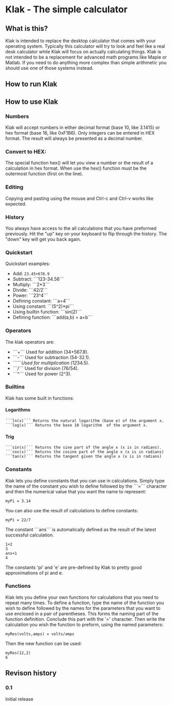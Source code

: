 # Klak - The simple calculator
## What is this?
Klak is intended to replace the desktop calculator that comes with your operating system. Typically this calculator will try to look and feel like a real desk calculator while Klak will focus on actually calculating things. Klak is not intended to be a replacement for advanced math programs like Maple or Matlab. If you need to do anything more complex than simple arithmetic you should use one of those systems instead. 
## How to run Klak

## How to use Klak
        
### Numbers
Klak will accept numbers in either decimal format (base 10, like 3.1415) or hex format (base 16, like 0xF1B6). Only integers can be entered in HEX format. The result will always be presented as a decimal number.

### Convert to HEX:
The special function hex() will let you view a number or the result of a calculation in hex format. When use the hex() function must be the outermost function (first on the line).

### Editing
Copying and pasting using the mouse and Ctrl-c and Ctrl-v works like expected.

### History
You always have access to the all calculations that you have preformed previously. Hit the "up" key on your keyboard to flip through the history. The "down" key will get you back again.     

### Quickstart
Quickstart examples:
- Add: ```23.45+678.9```
- Subtract: ´´´123-34.56´´´
- Multiply: ´´´2*3´´´
- Divide: ´´´42/2´´´
- Power: ´´´23^4´´´
- Defining constant: ´´´a=4´´´
- Using constant: ´´´(5^2)*pi´´´
- Using builtin function: ´´´sin(2)´´´
- Defining function: ´´´add(a,b) = a+b´´´

### Operators
The klak operators are: 
- ´´´+´´´ Used for addition (34+567.8). 
- ´´´-´´´ Used for subtraction (54-32.1).
- ´´´*´´´ Used for multiplication (12*34.5).
- ´´´/´´´ Used for division (76/54).
- ´´´^´´´ Used for power (2^3).

### Builtins
Klak has some built in functions:
#### Logarithms
    ´´´ln(x)´´´ Returns the natural logarithm (base e) of the argument x.
    ´´´log(x)´´´ Returns the base 10 logarithm  of the argument x.
#### Trig
    ´´´sin(x)´´´ Returns the sine part of the angle x (x is in radians).
    ´´´cos(x)´´´ Returns the cosine part of the angle x (x is in radians)
    ´´´tan(x)´´´ Returns the tangent given the angle x (x is in radians)

### Constants
Klak lets you define constants that you can use in calculations. Simply type the name of the constant you wish to define followed by the ´´´=´´´ character and then the numerical value that you want the name to represent:

    myPi = 3.14

You can also use the result of calculations to define constants:

    myPi = 22/7

The constant ´´´ans´´´ is automatically defined as the result of the latest successful calculation.

    1+2
    3
    ans+1
    4

The constants 'pi' and 'e' are pre-defined by Klak to pretty good approximations of pi and e.
### Functions
Klak lets you define your own functions for calculations that you need to repeat many times. To define a function, type the name of the function you wish to define followed by the names for the parameters that you want to use enclosed in a pair of parentheses. This forms the naming part of the function definition. Conclude this part with the '=' character. Then write the calculation you wish the function to preform, using the named parameters:

    myRes(volts,amps) = volts/amps

Then the new function can be used:

    myRes(12,2)
    6

## Revison history
### 0.1
Initial release
 

